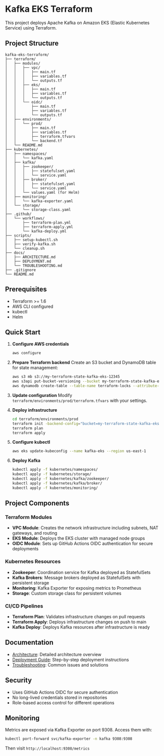 # Kafka EKS Terraform

This project deploys Apache Kafka on Amazon EKS (Elastic Kubernetes Service) using Terraform.

## Project Structure

```
kafka-eks-terraform/
├── terraform/
│   ├── modules/
│   │   ├── vpc/
│   │   │   ├── main.tf
│   │   │   ├── variables.tf
│   │   │   └── outputs.tf
│   │   ├── eks/
│   │   │   ├── main.tf
│   │   │   ├── variables.tf
│   │   │   └── outputs.tf
│   │   └── oidc/
│   │       ├── main.tf
│   │       ├── variables.tf
│   │       └── outputs.tf
│   ├── environments/
│   │   └── prod/
│   │       ├── main.tf
│   │       ├── variables.tf
│   │       ├── terraform.tfvars
│   │       └── backend.tf
│   └── README.md
├── kubernetes/
│   ├── namespaces/
│   │   └── kafka.yaml
│   ├── kafka/
│   │   ├── zookeeper/
│   │   │   ├── statefulset.yaml
│   │   │   └── service.yaml
│   │   ├── broker/
│   │   │   ├── statefulset.yaml
│   │   │   └── service.yaml
│   │   └── values.yaml (for Helm)
│   ├── monitoring/
│   │   └── kafka-exporter.yaml
│   └── storage/
│       └── storage-class.yaml
├── .github/
│   └── workflows/
│       ├── terraform-plan.yml
│       ├── terraform-apply.yml
│       └── kafka-deploy.yml
├── scripts/
│   ├── setup-kubectl.sh
│   ├── verify-kafka.sh
│   └── cleanup.sh
├── docs/
│   ├── ARCHITECTURE.md
│   ├── DEPLOYMENT.md
│   └── TROUBLESHOOTING.md
├── .gitignore
└── README.md
```

## Prerequisites

- Terraform >= 1.6
- AWS CLI configured
- kubectl
- Helm

## Quick Start

1. **Configure AWS credentials**
   ```bash
   aws configure
   ```

2. **Prepare Terraform backend**
   Create an S3 bucket and DynamoDB table for state management:
   ```bash
   aws s3 mb s3://my-terraform-state-kafka-eks-12345
   aws s3api put-bucket-versioning --bucket my-terraform-state-kafka-eks-12345 --versioning-configuration Status=Enabled
   aws dynamodb create-table --table-name terraform-locks --attribute-definitions AttributeName=LockID,AttributeType=S --key-schema AttributeName=LockID,KeyType=HASH --billing-mode PAY_PER_REQUEST
   ```

3. **Update configuration**
   Modify `terraform/environments/prod/terraform.tfvars` with your settings.

4. **Deploy infrastructure**
   ```bash
   cd terraform/environments/prod
   terraform init -backend-config="bucket=my-terraform-state-kafka-eks-12345" -backend-config="key=kafka-eks/terraform.tfstate" -backend-config="region=us-east-1" -backend-config="dynamodb_table=terraform-locks"
   terraform plan
   terraform apply
   ```

5. **Configure kubectl**
   ```bash
   aws eks update-kubeconfig --name kafka-eks --region us-east-1
   ```

6. **Deploy Kafka**
   ```bash
   kubectl apply -f kubernetes/namespaces/
   kubectl apply -f kubernetes/storage/
   kubectl apply -f kubernetes/kafka/zookeeper/
   kubectl apply -f kubernetes/kafka/broker/
   kubectl apply -f kubernetes/monitoring/
   ```

## Project Components

### Terraform Modules

- **VPC Module**: Creates the network infrastructure including subnets, NAT gateways, and routing
- **EKS Module**: Deploys the EKS cluster with managed node groups
- **OIDC Module**: Sets up GitHub Actions OIDC authentication for secure deployments

### Kubernetes Resources

- **Zookeeper**: Coordination service for Kafka deployed as StatefulSets
- **Kafka Brokers**: Message brokers deployed as StatefulSets with persistent storage
- **Monitoring**: Kafka Exporter for exposing metrics to Prometheus
- **Storage**: Custom storage class for persistent volumes

### CI/CD Pipelines

- **Terraform Plan**: Validates infrastructure changes on pull requests
- **Terraform Apply**: Deploys infrastructure changes on push to main
- **Kafka Deploy**: Deploys Kafka resources after infrastructure is ready

## Documentation

- [Architecture](docs/ARCHITECTURE.md): Detailed architecture overview
- [Deployment Guide](docs/DEPLOYMENT.md): Step-by-step deployment instructions
- [Troubleshooting](docs/TROUBLESHOOTING.md): Common issues and solutions

## Security

- Uses GitHub Actions OIDC for secure authentication
- No long-lived credentials stored in repositories
- Role-based access control for different operations

## Monitoring

Metrics are exposed via Kafka Exporter on port 9308. Access them with:
```bash
kubectl port-forward svc/kafka-exporter -n kafka 9308:9308
```
Then visit `http://localhost:9308/metrics`